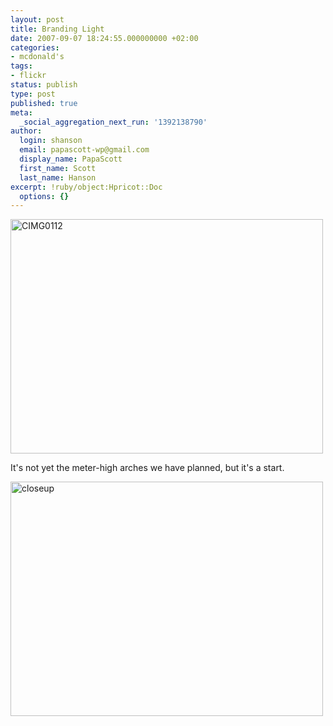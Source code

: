 ```yaml
---
layout: post
title: Branding Light
date: 2007-09-07 18:24:55.000000000 +02:00
categories:
- mcdonald's
tags:
- flickr
status: publish
type: post
published: true
meta:
  _social_aggregation_next_run: '1392138790'
author:
  login: shanson
  email: papascott-wp@gmail.com
  display_name: PapaScott
  first_name: Scott
  last_name: Hanson
excerpt: !ruby/object:Hpricot::Doc
  options: {}
---
```

<p><a href="http://www.flickr.com/photos/51035717986@N01/1341746189" title="View 'CIMG0112' on Flickr.com"><img src="http://farm2.static.flickr.com/1125/1341746189_5d6dab7051.jpg" alt="CIMG0112" border="0" width="500" height="375" /></a></p>
<p>It's not yet the meter-high arches we have planned, but it's a start.</p>
<p><a href="http://www.flickr.com/photos/51035717986@N01/1341766707" title="View 'closeup' on Flickr.com"><img src="http://farm2.static.flickr.com/1117/1341766707_3dd8fee65e.jpg" alt="closeup" border="0" width="500" height="375" /></a></p>
